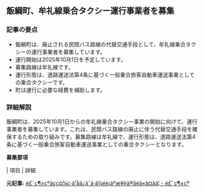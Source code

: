 ## 飯綱町、牟礼線乗合タクシー運行事業者を募集

### 記事の要点

* 飯綱町は、廃止される民間バス路線の代替交通手段として、牟礼線乗合タクシーの運行事業者を募集しています。
* 運行開始は2025年10月1日を予定しています。
* 募集路線は牟礼線です。
* 運行形態は、道路運送法第4条に基づく一般乗合旅客自動車運送事業としての乗合タクシーです。
* 町は運行に必要な経費を補助します。

### 詳細解説

飯綱町は、2025年10月1日からの牟礼線乗合タクシー事業の開始に向けて、運行事業者を募集しています。これは、民間バス路線の廃止に伴う代替交通手段を確保するための取り組みです。募集路線は牟礼線で、運行形態は、道路運送法第4条に基づく一般乗合旅客自動車運送事業としての乗合タクシーとなります。

**募集要項**

| 項目 | 詳細 

**元記事:** [é£¯ç¶±çºãçç¤¼ç·ä¹åã¿ã¯ã·ã¼éè¡äºæ¥­èã®åéã«ã¤ãã¦ - é£¯ç¶±çº](https://www.town.iizuna.nagano.jp/docs/11987.html)